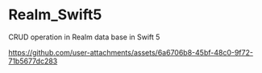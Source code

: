 # Realm_Swift5
CRUD operation in Realm data base in Swift 5

https://github.com/user-attachments/assets/6a6706b8-45bf-48c0-9f72-71b5677dc283
